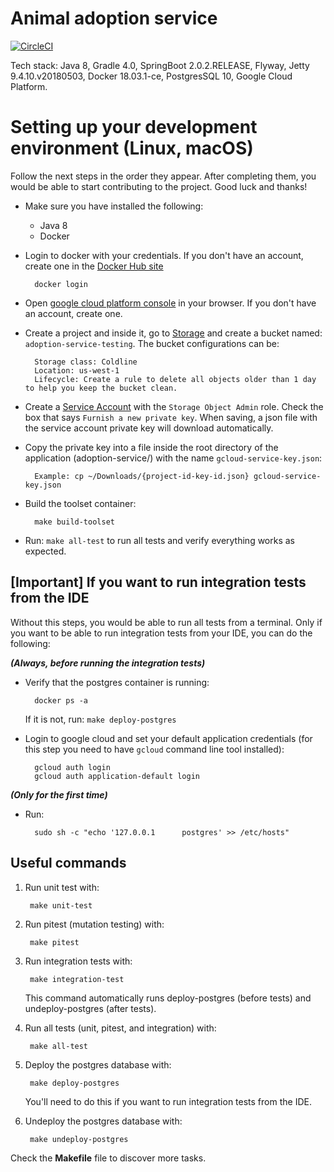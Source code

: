 # Animal adoption service


[![CircleCI](https://circleci.com/gh/rescued-animals-platform/adoption-service/tree/master.svg?style=svg)](https://circleci.com/gh/rescued-animals-platform/adoption-service/tree/master)


Tech stack: Java 8, Gradle 4.0, SpringBoot 2.0.2.RELEASE, Flyway, Jetty 9.4.10.v20180503, Docker 18.03.1-ce, PostgresSQL 10, Google Cloud Platform.

# Setting up your development environment (Linux, macOS)

Follow the next steps in the order they appear. After completing them, you would be able to start contributing to the project. Good luck and thanks!

- Make sure you have installed the following:
    - Java 8
    - Docker
    
- Login to docker with your credentials. If you don't have an account, create one in the [Docker Hub site](https://hub.docker.com/)

        docker login

- Open [google cloud platform console](https://console.cloud.google.com/) in your browser. If you don't have an account, create one.

- Create a project and inside it, go to [Storage](https://console.cloud.google.com/storage) and create a bucket named: `adoption-service-testing`. The bucket configurations can be:
        
        Storage class: Coldline
        Location: us-west-1
        Lifecycle: Create a rule to delete all objects older than 1 day to help you keep the bucket clean.
        
- Create a [Service Account](https://console.cloud.google.com/iam-admin/serviceaccounts) with the `Storage Object Admin` role. Check the box that says `Furnish a new private key`. When saving, a json file with the service account private key will download automatically.

- Copy the private key into a file inside the root directory of the application (adoption-service/) with the name `gcloud-service-key.json`:

        Example: cp ~/Downloads/{project-id-key-id.json} gcloud-service-key.json
  
- Build the toolset container:

        make build-toolset
 
- Run: `make all-test` to run all tests and verify everything works as expected.

## [Important] If you want to run integration tests from the IDE

Without this steps, you would be able to run all tests from a terminal. Only if you want to be able to run integration tests from your IDE, you can do the following:

_**(Always, before running the integration tests)**_

- Verify that the postgres container is running:

        docker ps -a    
  
  If it is not, run: `make deploy-postgres`
  
- Login to google cloud and set your default application credentials (for this step you need to have `gcloud` command line tool installed):

        gcloud auth login
        gcloud auth application-default login

_**(Only for the first time)**_
  
- Run:
        
        sudo sh -c "echo '127.0.0.1      postgres' >> /etc/hosts"
        
## Useful commands

1. Run unit test with:
        
        make unit-test

2. Run pitest (mutation testing) with:
    
        make pitest

3. Run integration tests with:

        make integration-test
   
   This command automatically runs deploy-postgres (before tests) and undeploy-postgres (after tests).

4. Run all tests (unit, pitest, and integration) with:

        make all-test

5. Deploy the postgres database with:

        make deploy-postgres
   
   You'll need to do this if you want to run integration tests from the IDE.

6. Undeploy the postgres database with:

        make undeploy-postgres
        

Check the **Makefile** file to discover more tasks.
